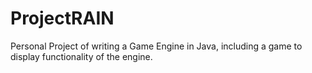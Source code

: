 # ProjectRAIN
Personal Project of writing a Game Engine in Java, including a game to display functionality of the engine.
